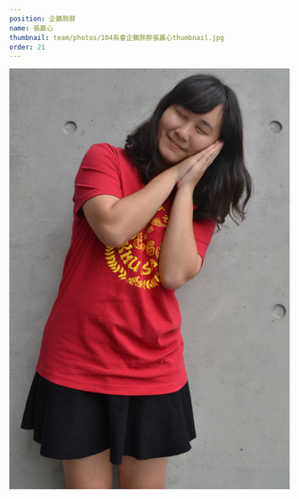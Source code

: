 ```yaml
---
position: 企鵝胖胖
name: 張贏心
thumbnail: team/photos/104系會企鵝胖胖張贏心thumbnail.jpg
order: 21
---
```

![104系會企鵝胖胖張贏心](photos/104系會企鵝胖胖張贏心full.jpg)
